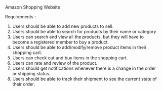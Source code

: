 Amazon Shopping Website

Requirements : 
1. Users should be able to add new products to sell.
2. Users should be able to search for products by their name or category
3. Users can search and view all the products, but they will have to become a registered member to buy a product.
4. Users should be able to add/modify/remove product items in their shopping cart.
5. Users can check out and buy items in the shopping cart.
6. Users can rate and review of the product.
7. Users should get notifications whenever there is a change in the order or shipping status.
8. Users should be able to track their shipment to see the current state of their order.